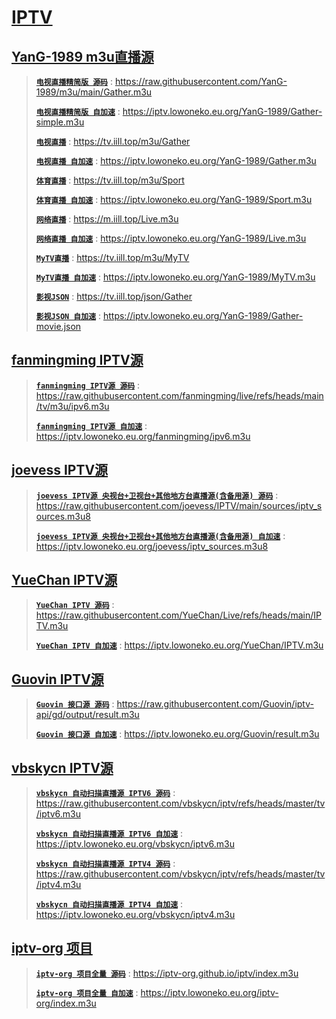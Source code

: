 # [IPTV](https://github.com/jlower/IPTV)

## [YanG-1989 m3u直播源](https://github.com/YanG-1989/m3u)

> [**`电视直播精简版 源码`**](https://raw.githubusercontent.com/YanG-1989/m3u/main/Gather.m3u) : https://raw.githubusercontent.com/YanG-1989/m3u/main/Gather.m3u
> 
> [**`电视直播精简版 自加速`**](https://iptv.lowoneko.eu.org/YanG-1989/Gather-simple.m3u) : https://iptv.lowoneko.eu.org/YanG-1989/Gather-simple.m3u
> 
> [**`电视直播`**](https://tv.iill.top/m3u/Gather) : https://tv.iill.top/m3u/Gather
>
> [**`电视直播 自加速`**](https://iptv.lowoneko.eu.org/YanG-1989/Gather.m3u) : https://iptv.lowoneko.eu.org/YanG-1989/Gather.m3u
> 
> [**`体育直播`**](https://tv.iill.top/m3u/Sport) : https://tv.iill.top/m3u/Sport
>
> [**`体育直播 自加速`**](https://iptv.lowoneko.eu.org/YanG-1989/Sport.m3u) : https://iptv.lowoneko.eu.org/YanG-1989/Sport.m3u
> 
> [**`网络直播`**](https://m.iill.top/Live.m3u) : https://m.iill.top/Live.m3u
>
> [**`网络直播 自加速`**](https://iptv.lowoneko.eu.org/YanG-1989/Live.m3u) : https://iptv.lowoneko.eu.org/YanG-1989/Live.m3u
> 
> [**`MyTV直播`**](https://tv.iill.top/m3u/MyTV) : https://tv.iill.top/m3u/MyTV
>
> [**`MyTV直播 自加速`**](https://iptv.lowoneko.eu.org/YanG-1989/MyTV.m3u) : https://iptv.lowoneko.eu.org/YanG-1989/MyTV.m3u
> 
> [**`影视JSON`**](https://tv.iill.top/json/Gather) : https://tv.iill.top/json/Gather
>
> [**`影视JSON 自加速`**](https://iptv.lowoneko.eu.org/YanG-1989/Gather-movie.json) : https://iptv.lowoneko.eu.org/YanG-1989/Gather-movie.json

## [fanmingming IPTV源](https://github.com/fanmingming/live)

> [**`fanmingming IPTV源 源码`**](https://raw.githubusercontent.com/fanmingming/live/refs/heads/main/tv/m3u/ipv6.m3u) : https://raw.githubusercontent.com/fanmingming/live/refs/heads/main/tv/m3u/ipv6.m3u
> 
> [**`fanmingming IPTV源 自加速`**](https://iptv.lowoneko.eu.org/fanmingming/ipv6.m3u) : https://iptv.lowoneko.eu.org/fanmingming/ipv6.m3u

## [joevess IPTV源](https://github.com/joevess/IPTV)

> [**`joevess IPTV源 央视台+卫视台+其他地方台直播源(含备用源) 源码`**](https://raw.githubusercontent.com/joevess/IPTV/main/sources/iptv_sources.m3u8) : https://raw.githubusercontent.com/joevess/IPTV/main/sources/iptv_sources.m3u8
> 
> [**`joevess IPTV源 央视台+卫视台+其他地方台直播源(含备用源) 自加速`**](https://iptv.lowoneko.eu.org/joevess/iptv_sources.m3u8) : https://iptv.lowoneko.eu.org/joevess/iptv_sources.m3u8

## [YueChan IPTV源](https://github.com/YueChan/Live)

> [**`YueChan IPTV 源码`**](https://raw.githubusercontent.com/YueChan/Live/refs/heads/main/IPTV.m3u) : https://raw.githubusercontent.com/YueChan/Live/refs/heads/main/IPTV.m3u
> 
> [**`YueChan IPTV 自加速`**](https://iptv.lowoneko.eu.org/YueChan/IPTV.m3u) : https://iptv.lowoneko.eu.org/YueChan/IPTV.m3u

## [Guovin IPTV源](https://github.com/Guovin/iptv-api)

> [**`Guovin 接口源 源码`**](https://raw.githubusercontent.com/Guovin/iptv-api/gd/output/result.m3u) : https://raw.githubusercontent.com/Guovin/iptv-api/gd/output/result.m3u
> 
> [**`Guovin 接口源 自加速`**](https://iptv.lowoneko.eu.org/Guovin/result.m3u) : https://iptv.lowoneko.eu.org/Guovin/result.m3u

## [vbskycn IPTV源](https://github.com/vbskycn/iptv)

> [**`vbskycn 自动扫描直播源 IPTV6 源码`**](https://raw.githubusercontent.com/vbskycn/iptv/refs/heads/master/tv/iptv6.m3u) : https://raw.githubusercontent.com/vbskycn/iptv/refs/heads/master/tv/iptv6.m3u
>
> [**`vbskycn 自动扫描直播源 IPTV6 自加速`**](https://iptv.lowoneko.eu.org/vbskycn/iptv6.m3u) : https://iptv.lowoneko.eu.org/vbskycn/iptv6.m3u
> 
> [**`vbskycn 自动扫描直播源 IPTV4 源码`**](https://raw.githubusercontent.com/vbskycn/iptv/refs/heads/master/tv/iptv4.m3u) : https://raw.githubusercontent.com/vbskycn/iptv/refs/heads/master/tv/iptv4.m3u
> 
> [**`vbskycn 自动扫描直播源 IPTV4 自加速`**](https://iptv.lowoneko.eu.org/vbskycn/iptv4.m3u) : https://iptv.lowoneko.eu.org/vbskycn/iptv4.m3u

## [iptv-org 项目](https://github.com/iptv-org/iptv)

> [**`iptv-org 项目全量 源码`**](https://iptv-org.github.io/iptv/index.m3u) : https://iptv-org.github.io/iptv/index.m3u
> 
> [**`iptv-org 项目全量 自加速`**](https://iptv.lowoneko.eu.org/iptv-org/index.m3u) : https://iptv.lowoneko.eu.org/iptv-org/index.m3u
